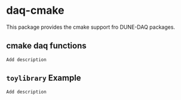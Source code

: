 # daq-cmake

This package provides the cmake support fro DUNE-DAQ packages.

## cmake daq functions

`Add description`

## `toylibrary` Example

`Add description`
